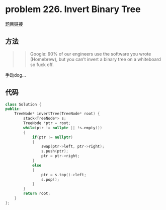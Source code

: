 # problem 226. Invert Binary Tree

[题目链接](https://leetcode.com/problems/invert-binary-tree/)

## 方法

>> Google: 90% of our engineers use the software you wrote (Homebrew), but you can’t invert a binary tree on a whiteboard so fuck off.

手动dog...

## 代码

```C++
class Solution {
public:
    TreeNode* invertTree(TreeNode* root) {
        stack<TreeNode*> s;
        TreeNode *ptr = root;
        while(ptr != nullptr || !s.empty())
        {
            if(ptr != nullptr)
            {
                swap(ptr->left, ptr->right);
                s.push(ptr);
                ptr = ptr->right;
            }
            else
            {
                ptr = s.top()->left;
                s.pop();
            }
        }
        return root;
    }
};
```


